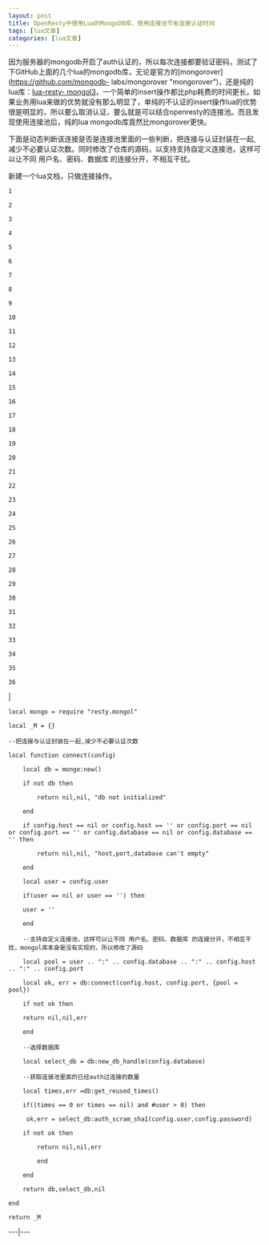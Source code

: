 ```yaml
---
layout: post
title: OpenResty中使用Lua的MongoDB库，使用连接池节省连接认证时间 
tags: [lua文章]
categories: [lua文章]
---
```

因为服务器的mongodb开启了auth认证的，所以每次连接都要验证密码，测试了下GitHub上面的几个lua的mongodb库，无论是官方的[mongorover](https://github.com/mongodb-
labs/mongorover "mongorover")，还是纯的lua库：[lua-resty-
mongol3](https://github.com/LuaDist2/lua-resty-mongol3 "lua-resty-
mongol3")，一个简单的insert操作都比php耗费的时间更长，如果业务用lua来做的优势就没有那么明显了，单纯的不认证的insert操作lua的优势很是明显的，所以要么取消认证，要么就是可以结合openresty的连接池。而且发现使用连接池后，纯的lua
mongodb库竟然比mongorover更快。  
  
下面是动态判断该连接是否是连接池里面的一些判断，把连接与认证封装在一起,减少不必要认证次数。同时修改了仓库的源码，以支持支持自定义连接池，这样可以让不同
用户名、密码、数据库 的连接分开，不相互干扰。

新建一个lua文档，只做连接操作。

    
    
    1
    
    2
    
    3
    
    4
    
    5
    
    6
    
    7
    
    8
    
    9
    
    10
    
    11
    
    12
    
    13
    
    14
    
    15
    
    16
    
    17
    
    18
    
    19
    
    20
    
    21
    
    22
    
    23
    
    24
    
    25
    
    26
    
    27
    
    28
    
    29
    
    30
    
    31
    
    32
    
    33
    
    34
    
    35
    
    36

|

    
    
    local mongo = require "resty.mongol"
    
    local _M = {}
    
    --把连接与认证封装在一起,减少不必要认证次数
    
    local function connect(config)
    
        local db = mongo:new()
    
        if not db then
    
            return nil,nil, "db not initialized"
    
        end
    
        if config.host == nil or config.host == '' or config.port == nil or config.port == '' or config.database == nil or config.database == '' then
    
            return nil,nil, "host,port,database can't empty"
    
        end
    
        local user = config.user
    
        if(user == nil or user == '') then
    
    	user = ''
    
        end
    
        --支持自定义连接池，这样可以让不同 用户名、密码、数据库 的连接分开，不相互干扰，mongol库本身是没有实现的，所以修改了源码
    
        local pool = user .. ":" .. config.database .. ":" .. config.host .. ":" .. config.port
    
        local ok, err = db:connect(config.host, config.port, {pool = pool}) 
    
        if not ok then
    
    	return nil,nil,err
    
        end
    
        --选择数据库
    
        local select_db = db:new_db_handle(config.database)
    
        --获取连接池里面的已经auth过连接的数量
    
        local times,err =db:get_reused_times()
    
        if((times == 0 or times == nil) and #user > 0) then
    
    	 ok,err = select_db:auth_scram_sha1(config.user,config.password)
    
    	if not ok then
    
    		return nil,nil,err
    
         	end
    
        end
    
        return db,select_db,nil
    
    end
    
    return _M  
  
---|---